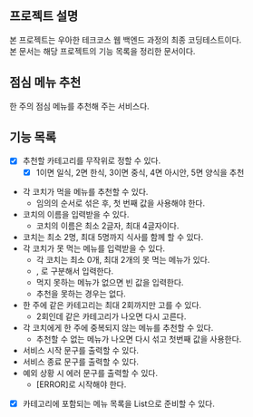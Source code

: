 ## 프로젝트 설명
본 프로젝트는 우아한 테크코스 웹 백엔드 과정의 최종 코딩테스트이다.  
본 문서는 해당 프로젝트의 기능 목록을 정리한 문서이다.

## 점심 메뉴 추천
한 주의 점심 메뉴를 추천해 주는 서비스다.

## 기능 목록
- [x] 추천할 카테고리를 무작위로 정할 수 있다.
    - [x] 1이면 일식, 2면 한식, 3이면 중식, 4면 아시안, 5면 양식을 추천
- 각 코치가 먹을 메뉴를 추천할 수 있다.
    - 임의의 순서로 섞은 후, 첫 번째 값을 사용해야 한다.
- 코치의 이름을 입력받을 수 있다.
    - 코치의 이름은 최소 2글자, 최대 4글자이다.
- 코치는 최소 2명, 최대 5명까지 식사를 함께 할 수 있다.
- 각 코치가 못 먹는 메뉴를 입력받을 수 있다.
    - 각 코치는 최소 0개, 최대 2개의 못 먹는 메뉴가 있다.
    - , 로 구분해서 입력한다.
    - 먹지 못하는 메뉴가 없으면 빈 값을 입력한다.
    - 추천을 못하는 경우는 없다.
- 한 주에 같은 카테고리는 최대 2회까지만 고를 수 있다.
    - 2회인데 같은 카테고리가 나오면 다시 고른다.
- 각 코치에게 한 주에 중복되지 않는 메뉴를 추천할 수 있다.
    - 추천할 수 없는 메뉴가 나오면 다시 섞고 첫번째 값을 사용한다.
- 서비스 시작 문구를 출력할 수 있다.
- 서비스 종료 문구를 출력할 수 있다.
- 예외 상황 시 에러 문구를 출력할 수 있다.
    - [ERROR]로 시작해야 한다.
- [x] 카테고리에 포함되는 메뉴 목록을 List<String>으로 준비할 수 있다.